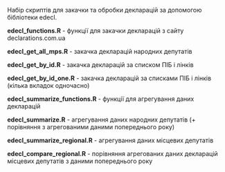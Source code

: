 Набір скриптів для закачки та обробки декларацій за допомогою бібліотеки edecl.

**edecl_functions.R** - функції для закачки декларацій з сайту declarations.com.ua

**edecl_get_all_mps.R** - закачка декларацій народних депутатів

**edecl_get_by_id.R** - закачка декларацій за списком ПІБ і лінків

**edecl_get_by_id_one.R** - закачка декларацій за списками ПІБ і лінків (кілька вкладок одночасно)

**edecl_summarize_functions.R** - функції для агрегування даних декларацій

**edecl_summarize.R** - агрегування даних народних депутатів (+ порівняння з агрегованими даними попереднього року)

**edecl_summarize_regional.R** - агрегування даних місцевих депутатів

**edecl_compare_regional.R** - порівняння агрегованих даних декларацій місцевих депутатів з даними попереднього року

